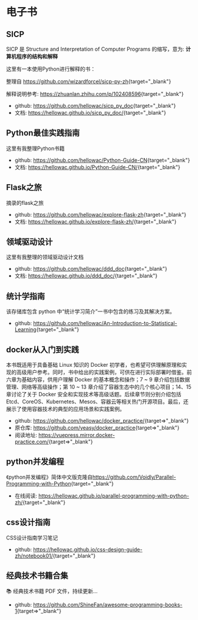 # 电子书

## SICP

SICP 是 Structure and Interpretation of Computer Programs 的缩写，意为: **计算机程序的结构和解释**

这里有一本使用Python进行解释的书：

整理自 <https://github.com/wizardforcel/sicp-py-zh>{target="_blank"}

解释说明参考: <https://zhuanlan.zhihu.com/p/102408596>{target="_blank"}

* github: <https://github.com/hellowac/sicp_py_doc>{target="_blank"}
* 文档: <https://hellowac.github.io/sicp_py_doc/>{target="_blank"}

## Python最佳实践指南

这里有我整理Python书籍

* github: <https://github.com/hellowac/Python-Guide-CN>{target="_blank"}
* 文档: <https://hellowac.github.io/Python-Guide-CN/>{target="_blank"}

## Flask之旅

摘录的flask之旅

* github: <https://github.com/hellowac/explore-flask-zh>{target="_blank"}
* 文档: <https://hellowac.github.io/explore-flask-zh/>{target="_blank"}

## 领域驱动设计

这里有我整理的领域驱动设计文档

* github: <https://github.com/hellowac/ddd_doc>{target="_blank"}
* 文档: <https://hellowac.github.io/ddd_doc/>{target="_blank"}

## 统计学指南

该存储库包含 python 中“统计学习简介”一书中包含的练习及其解决方案。

* github: <https://github.com/hellowac/An-Introduction-to-Statistical-Learning>{target="_blank"}

## docker从入门到实践

本书既适用于具备基础 Linux 知识的 Docker 初学者，也希望可供理解原理和实现的高级用户参考。同时，书中给出的实践案例，可供在进行实际部署时借鉴。前六章为基础内容，供用户理解 Docker 的基本概念和操作；7 ~ 9 章介绍包括数据管理、网络等高级操作；第 10 ~ 13 章介绍了容器生态中的几个核心项目；14、15 章讨论了关于 Docker 安全和实现技术等高级话题。后续章节则分别介绍包括 Etcd、CoreOS、Kubernetes、Mesos、容器云等相关热门开源项目。最后，还展示了使用容器技术的典型的应用场景和实践案例。

* github: <https://github.com/hellowac/docker_practice/>{target=>"_blank"}
* 原仓库: <https://github.com/yeasy/docker_practice>{target=>"_blank"}
* 阅读地址: <https://vuepress.mirror.docker-practice.com/>{target=>"_blank"}

## python并发编程

《python并发编程》简体中文版克隆自<https://github.com/Voidly/Parallel-Programming-with-Python>{target="_blank"}

* 在线阅读: <https://hellowac.github.io/parallel-programming-with-python-zh/>{target="_blank"}

## css设计指南

CSS设计指南学习笔记

* github: <https://hellowac.github.io/css-design-guide-zh/notebook01/>{target="_blank"}

## 经典技术书籍合集

📚  经典技术书籍 PDF 文件，持续更新...

* github: <https://github.com/ShineFan/awesome-programming-books-1>{target=>"_blank"}

